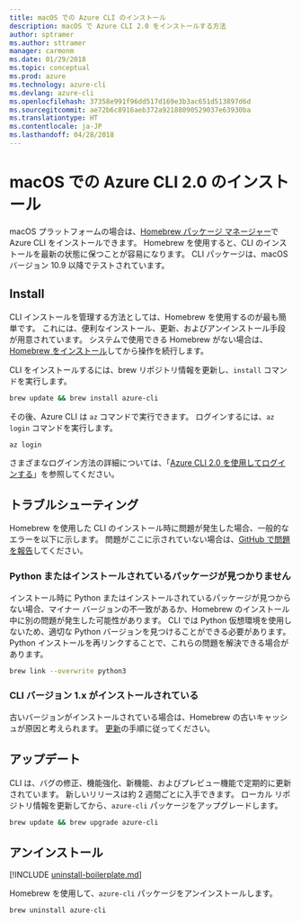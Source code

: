 ```yaml
---
title: macOS での Azure CLI のインストール
description: macOS で Azure CLI 2.0 をインストールする方法
author: sptramer
ms.author: sttramer
manager: carmonm
ms.date: 01/29/2018
ms.topic: conceptual
ms.prod: azure
ms.technology: azure-cli
ms.devlang: azure-cli
ms.openlocfilehash: 37358e991f96dd517d169e3b3ac651d513897d6d
ms.sourcegitcommit: ae72b6c8916aeb372a92188090529037e63930ba
ms.translationtype: HT
ms.contentlocale: ja-JP
ms.lasthandoff: 04/28/2018
---
```

# <a name="install-azure-cli-20-on-macos"></a>macOS での Azure CLI 2.0 のインストール

macOS プラットフォームの場合は、[Homebrew パッケージ マネージャー](http://brew.sh)で Azure CLI をインストールできます。 Homebrew を使用すると、CLI のインストールを最新の状態に保つことが容易になります。 CLI パッケージは、macOS バージョン 10.9 以降でテストされています。

## <a name="install"></a>Install

CLI インストールを管理する方法としては、Homebrew を使用するのが最も簡単です。 これには、便利なインストール、更新、およびアンインストール手段が用意されています。
システムで使用できる Homebrew がない場合は、[Homebrew をインストール](https://docs.brew.sh/Installation.html)してから操作を続行します。

CLI をインストールするには、brew リポジトリ情報を更新し、`install` コマンドを実行します。

```bash
brew update && brew install azure-cli
```

その後、Azure CLI は `az` コマンドで実行できます。 ログインするには、`az login` コマンドを実行します。

```azurecli
az login
```

さまざまなログイン方法の詳細については、「[Azure CLI 2.0 を使用してログインする](authenticate-azure-cli.md)」を参照してください。

## <a name="troubleshooting"></a>トラブルシューティング

Homebrew を使用した CLI のインストール時に問題が発生した場合、一般的なエラーを以下に示します。 問題がここに示されていない場合は、[GitHub で問題を報告](https://github.com/Azure/azure-cli/issues)してください。

### <a name="unable-to-find-python-or-installed-packages"></a>Python またはインストールされているパッケージが見つかりません

インストール時に Python またはインストールされているパッケージが見つからない場合、マイナー バージョンの不一致があるか、Homebrew のインストール中に別の問題が発生した可能性があります。 CLI では Python 仮想環境を使用しないため、適切な Python バージョンを見つけることができる必要があります。 Python インストールを再リンクすることで、これらの問題を解決できる場合があります。

```bash
brew link --overwrite python3
```

### <a name="cli-version-1x-is-installed"></a>CLI バージョン 1.x がインストールされている

古いバージョンがインストールされている場合は、Homebrew の古いキャッシュが原因と考えられます。 [更新](#Update)の手順に従ってください。

## <a name="update"></a>アップデート

CLI は、バグの修正、機能強化、新機能、およびプレビュー機能で定期的に更新されています。 新しいリリースは約 2 週間ごとに入手できます。 ローカル リポジトリ情報を更新してから、`azure-cli` パッケージをアップグレードします。

```bash
brew update && brew upgrade azure-cli
```

## <a name="uninstall"></a>アンインストール

[!INCLUDE [uninstall-boilerplate.md](includes/uninstall-boilerplate.md)]

Homebrew を使用して、`azure-cli` パッケージをアンインストールします。

```bash
brew uninstall azure-cli
```
